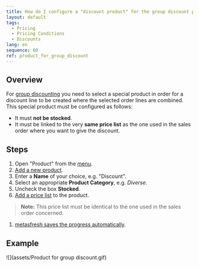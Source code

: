 ```yaml
---
title: How do I configure a "discount product" for the group discount process?
layout: default
tags:
  - Pricing
  - Pricing Conditions
  - Discounts
lang: en
sequence: 60
ref: product_for_group_discount
---
```


## Overview
For [group discounting](Order_line_group_discount) you need to select a special product in order for a discount line to be created where the selected order lines are combined. This special product must be configured as follows:
- It must **not be stocked**.
- It must be linked to the very **same price list** as the one used in the sales order where you want to give the discount.

## Steps
1. Open "Product" from the [menu](Menu).
1. [Add a new product](New_Record_Window).
1. Enter a **Name**  of your choice, e.g. "Discount".
1. Select an appropriate **Product Category**, e.g. *Diverse*.
1. Uncheck the box **Stocked**.
1. [Add a price list](ProductPrice) to the product.
 >**Note:** This price list must be identical to the one used in the sales order concerned.

1. [metasfresh saves the progress automatically](Saveindicator).

## Example
![](assets/Product for group discount.gif)
